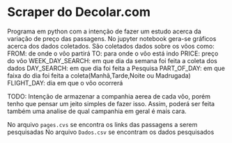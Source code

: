 # Scraper do Decolar.com
Programa em python com a intenção de fazer um estudo acerca da variação de preço das passagens.
No jupyter notebook gera-se gráficos acerca dos dados coletados.
São coletados dados sobre os vôos como:
FROM: de onde o vôo partirá
TO: para onde o vôo está indo
PRICE: preço do vôo
WEEK_DAY_SEARCH: em que dia da semana foi feita a coleta dos dados
DAY_SEARCH: em que dia foi feita a Pesquisa
PART_OF_DAY: em que faixa do dia foi feita a coleta(Manhã,Tarde,Noite ou Madrugada)
FLIGHT_DAY: dia em que o vôo ocorrerá

TODO: Intenção de armazenar a companhia aerea de cada vôo, porém tenho que pensar um jeito simples
de fazer isso. Assim, poderá ser feita também uma analise de qual campanhia em geral é mais cara.

No arquivo `pages.cvs` se encontra os links das passagens a serem pesquisadas
No arquivo `Dados.csv` se encontram os dados pesquisados
